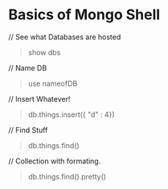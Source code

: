 # Basics of Mongo Shell

// See what Databases are hosted
> show dbs

// Name DB
> use nameofDB

// Insert Whatever!
> db.things.insert({ "d" : 4})

// Find Stuff
> db.things.find()

// Collection with formating.
> db.things.find().pretty() 

